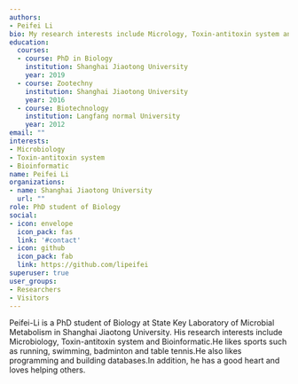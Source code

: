 ```yaml
---
authors:
- Peifei Li
bio: My research interests include Micrology, Toxin-antitoxin system and Bioinformatic
education:
  courses:
  - course: PhD in Biology
    institution: Shanghai Jiaotong University
    year: 2019
  - course: Zootechny
    institution: Shanghai Jiaotong University
    year: 2016
  - course: Biotechnology
    institution: Langfang normal University
    year: 2012
email: ""
interests:
- Microbiology
- Toxin-antitoxin system
- Bioinformatic
name: Peifei Li
organizations:
- name: Shanghai Jiaotong University
  url: ""
role: PhD student of Biology
social:
- icon: envelope
  icon_pack: fas
  link: '#contact'
- icon: github
  icon_pack: fab
  link: https://github.com/lipeifei
superuser: true
user_groups:
- Researchers
- Visitors
---
```


Peifei-Li is a PhD student of Biology at State Key Laboratory of Microbial Metabolism in Shanghai Jiaotong University. His research interests include Microbiology, Toxin-antitoxin system and Bioinformatic.He likes sports such as running, swimming, badminton and table tennis.He also likes programming and building databases.In addition, he has a good heart and loves helping others.

